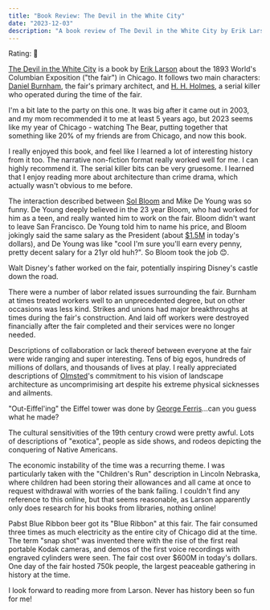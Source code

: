 ```yaml
---
title: "Book Review: The Devil in the White City"
date: "2023-12-03"
description: "A book review of The Devil in the White City by Erik Larson. Reviewed by Leo Robinovitch."
---
```


Rating: 👹

[The Devil in the White City][book] is a book by [Erik Larson][author] about the 1893 World's Columbian Exposition ("the
fair") in Chicago. It follows two main characters: [Daniel Burnham][burnham], the fair's primary architect, and [H. H.
Holmes][holmes], a serial killer who operated during the time of the fair.

I'm a bit late to the party on this one. It was big after it came out in 2003, and my mom recommended it to me at least
5 years ago, but 2023 seems like my year of Chicago - watching The Bear, putting together that something like 20% of my
friends are from Chicago, and now this book.

I really enjoyed this book, and feel like I learned a lot of interesting history from it too. The narrative non-fiction
format really worked well for me. I can highly recommend it. The serial killer bits can be very gruesome. I learned that
I enjoy reading more about architecture than crime drama, which actually wasn't obvious to me before.

The interaction described between [Sol Bloom][bloom] and Mike De Young was so funny. De Young deeply believed in the 23
year Bloom, who had worked for him as a teen, and really wanted him to work on the fair. Bloom didn't want to leave San
Francisco. De Young told him to name his price, and Bloom jokingly said the same salary as the President (about
[$1.5M][salary] in today's dollars), and De Young was like "cool I'm sure you'll earn every penny, pretty decent salary
for a 21yr old huh?". So Bloom took the job 😊.

Walt Disney's father worked on the fair, potentially inspiring Disney's castle down the road.

There were a number of labor related issues surrounding the fair. Burnham at times treated workers well to an
unprecedented degree, but on other occasions was less kind. Strikes and unions had major breakthroughs at times during
the fair's construction. And laid off workers were destroyed financially after the fair completed and their services
were no longer needed.

Descriptions of collaboration or lack thereof between everyone at the fair were wide ranging and super interesting. Tens
of big egos, hundreds of millions of dollars, and thousands of lives at play. I really appreciated descriptions of
[Olmsted]'s commitment to his vision of landscape architecture as uncomprimising art despite his extreme physical
sicknesses and ailments.

"Out-Eiffel'ing" the Eiffel tower was done by [George Ferris][ferris]...can you guess what he made?

The cultural sensitivities of the 19th century crowd were pretty awful. Lots of descriptions of "exotica", people as
side shows, and rodeos depicting the conquering of Native Americans.

The economic instability of the time was a recurring theme. I was particularly taken with the "Children's Run"
description in Lincoln Nebraska, where children had been storing their allowances and all came at once to request
withdrawal with worries of the bank failing. I couldn't find any reference to this online, but that seems reasonable, as
Larson apparently only does research for his books from libraries, nothing online!

Pabst Blue Ribbon beer got its "Blue Ribbon" at this fair. The fair consumed three times as much electricity as the
entire city of Chicago did at the time. The term "snap shot" was invented there with the rise of the first real portable
Kodak cameras, and demos of the first voice recordings with engraved cylinders were seen. The fair cost over $600M in
today's dollars. One day of the fair hosted 750k people, the largest peaceable gathering in history at the time.

I look forward to reading more from Larson. Never has history been so fun for me!

[book]: https://en.wikipedia.org/wiki/The_Devil_in_the_White_City
[author]: https://en.wikipedia.org/wiki/Erik_Larson_(author)
[bloom]: https://en.wikipedia.org/wiki/Sol_Bloom
[salary]:
  https://liberalarts.oregonstate.edu/sites/liberalarts.oregonstate.edu/files/polisci/faculty-research/sahr/inflation-conversion/pdf/president_congress_pay_summary.pdf
[Olmsted]: https://en.wikipedia.org/wiki/Frederick_Law_Olmsted
[ferris]: https://en.wikipedia.org/wiki/George_Washington_Gale_Ferris_Jr.
[burnham]: https://en.wikipedia.org/wiki/Daniel_Burnham
[holmes]: https://en.wikipedia.org/wiki/H._H._Holmes
